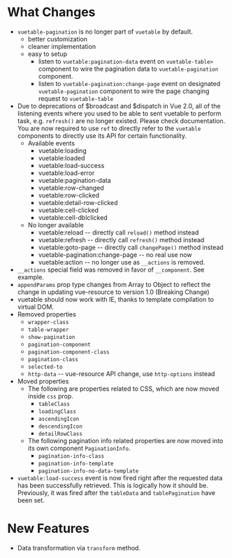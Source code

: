 # What Changes
- `vuetable-pagination` is no longer part of `vuetable` by default.
    + better customization
    + cleaner implementation
    + easy to setup
        * listen to `vuetable:pagination-data` event on `vuetable-table>` component to wire the pagination data to `vuetable-pagination` component.
        * listen to `vuetable-pagination:change-page` event on designated `vuetable-pagination` component to wire the page changing request to `vuetable-table`
- Due to deprecations of $broadcast and $dispatch in Vue 2.0, all of the listening events where you used to be able to sent vuetable to perform task, e.g. `refresh()` are no longer existed. Please check documentation. You are now required to use `ref` to directly refer to the `vuetable` components to directly use its API for certain functionality.
    + Available events
        * vuetable:loading
        * vuetable:loaded
        * vuetable:load-success
        * vuetable:load-error
        * vuetable:pagination-data
        * vuetable:row-changed
        * vuetable:row-clicked
        * vuetable:detail-row-clicked
        * vuetable:cell-clicked
        * vuetable:cell-dblclicked
    + No longer available
        * vuetable:reload -- directly call `reload()` method instead
        * vuetable:refresh -- directly call `refresh()` method instead
        * vuetable:goto-page -- directly call `changePage()` method instead
        * vuetable-pagination:change-page -- no real use now
        * vuetable:action -- no longer use as `__actions` is removed.
- `__actions` special field was removed in favor of `__component`. See example.
- `appendParams` prop type changes from Array to Object to reflect the change in updating vue-resource to version 1.0 (Breaking Change)
- vuetable should now work with IE, thanks to template compilation to virtual DOM.
- Removed properties
    + `wrapper-class`
    + `table-wrapper`
    + `show-pagination`
    + `pagination-component`
    + `pagination-component-class`
    + `pagination-class`
    + `selected-to`
    + `http-data` -- vue-resource API change, use `http-options` instead
- Moved properties
    + The following are properties related to CSS, which are now moved inside `css` prop.
        * `tableClass`
        * `loadingClass`
        * `ascendingIcon`
        * `descendingIcon`
        * `detailRowClass`
    + The following pagination info related properties are now moved into its own component `PaginationInfo`.
        * `pagination-info-class`
        * `pagination-info-template`
        * `pagination-info-no-data-template`
- `vuetable:load-success` event is now fired right after the requested data has been successfully retrieved. This is logically how it should be. Previously, it was fired after the `tableData` and `tablePagination` have been set.

# New Features
- Data transformation via `transform` method.



